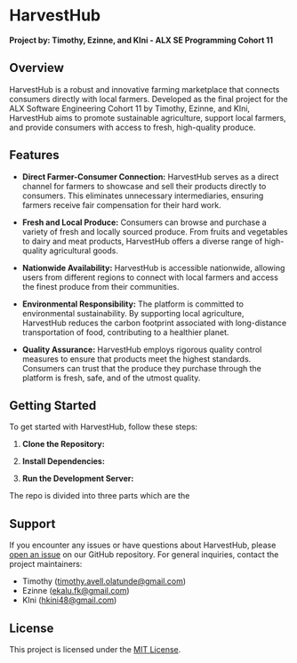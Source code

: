 # HarvestHub

**Project by: Timothy, Ezinne, and KIni - ALX SE Programming Cohort 11**

## Overview

HarvestHub is a robust and innovative farming marketplace that connects consumers directly with local farmers. Developed as the final project for the ALX Software Engineering Cohort 11 by Timothy, Ezinne, and KIni, HarvestHub aims to promote sustainable agriculture, support local farmers, and provide consumers with access to fresh, high-quality produce.

## Features

- **Direct Farmer-Consumer Connection:**
  HarvestHub serves as a direct channel for farmers to showcase and sell their products directly to consumers. This eliminates unnecessary intermediaries, ensuring farmers receive fair compensation for their hard work.

- **Fresh and Local Produce:**
  Consumers can browse and purchase a variety of fresh and locally sourced produce. From fruits and vegetables to dairy and meat products, HarvestHub offers a diverse range of high-quality agricultural goods.

- **Nationwide Availability:**
  HarvestHub is accessible nationwide, allowing users from different regions to connect with local farmers and access the finest produce from their communities.

- **Environmental Responsibility:**
  The platform is committed to environmental sustainability. By supporting local agriculture, HarvestHub reduces the carbon footprint associated with long-distance transportation of food, contributing to a healthier planet.

- **Quality Assurance:**
  HarvestHub employs rigorous quality control measures to ensure that products meet the highest standards. Consumers can trust that the produce they purchase through the platform is fresh, safe, and of the utmost quality.

## Getting Started

To get started with HarvestHub, follow these steps:

1. **Clone the Repository:**

2. **Install Dependencies:**

3. **Run the Development Server:**

The repo is divided into three parts which are the 


## Support

If you encounter any issues or have questions about HarvestHub, please [open an issue](https://github.com/your-username/harvesthub/issues) on our GitHub repository. For general inquiries, contact the project maintainers:

- Timothy (timothy.avell.olatunde@gmail.com)
- Ezinne (ekalu.fk@gmail.com)
- KIni (hkini48@gmail.com)

## License

This project is licensed under the [MIT License](LICENSE).